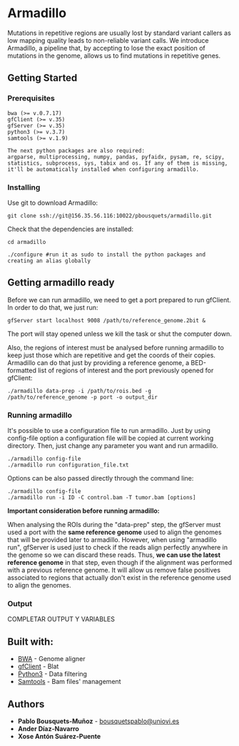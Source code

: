 # Armadillo

Mutations in repetitive regions are usually lost by standard variant callers as low mapping quality leads to non-reliable variant calls. We introduce Armadillo, a pipeline that, by accepting to lose the exact position of mutations in the genome, allows us to find mutations in repetitive genes.

## Getting Started

### Prerequisites

```
bwa (>= v.0.7.17)
gfClient (>= v.35)
gfServer (>= v.35)
python3 (>= v.3.7)
samtools (>= v.1.9)

The next python packages are also required: 
argparse, multiprocessing, numpy, pandas, pyfaidx, pysam, re, scipy, statistics, subprocess, sys, tabix and os. If any of them is missing, it'll be automatically installed when configuring armadillo.
```

### Installing

Use git to download Armadillo:

```
git clone ssh://git@156.35.56.116:10022/pbousquets/armadillo.git
```

Check that the dependencies are installed:

```
cd armadillo

./configure #run it as sudo to install the python packages and creating an alias globally 
```

## Getting armadillo ready

Before we can run armadillo, we need to get a port prepared to run gfClient. In order to do that, we just run:

```
gfServer start localhost 9008 /path/to/reference_genome.2bit &
```
The port will stay opened unless we kill the task or shut the computer down.

Also, the regions of interest must be analysed before running armadillo to keep just those which are repetitive and get the coords of their copies. Armadillo can do that just by providing a reference genome, a BED-formatted list of regions of interest and the port previously opened for gfClient:

```
./armadillo data-prep -i /path/to/rois.bed -g /path/to/reference_genome -p port -o output_dir
```

### Running armadillo

It's possible to use a configuration file to run armadillo. Just by using config-file option a configuration file will be copied at current working directory. Then, just change any parameter you want and run armadillo.

```
./armadillo config-file
./armadillo run configuration_file.txt
```
Options can be also passed directly through the command line:

```
./armadillo config-file
./armadillo run -i ID -C control.bam -T tumor.bam [options]
```
__Important consideration before running armadillo:__

When analysing the ROIs during the "data-prep" step, the gfServer must used a port with the **same reference genome** used to align the genomes that will be provided later to armadillo. However, when using "armadillo run", gfServer is used just to check if the reads align perfectly anywhere in the genome so we can discard these reads. Thus, **we can use the latest reference genome** in that step, even though if the alignment was performed with a previous reference genome. It will allow us remove false positives associated to regions that actually don't exist in the reference genome used to align the genomes.

### Output

COMPLETAR OUTPUT Y VARIABLES

## Built with:

* [BWA](http://bio-bwa.sourceforge.net/) - Genome aligner
* [gfClient](https://genome.ucsc.edu/goldenPath/help/blatSpec.html#gfClientUsage) - Blat
* [Python3](https://www.python.org) - Data filtering
* [Samtools](http://www.htslib.org/doc/samtools.html) - Bam files' management

## Authors

* **Pablo Bousquets-Muñoz** - bousquetspablo@uniovi.es
* **Ander Díaz-Navarro**
* **Xose Antón Suárez-Puente**
